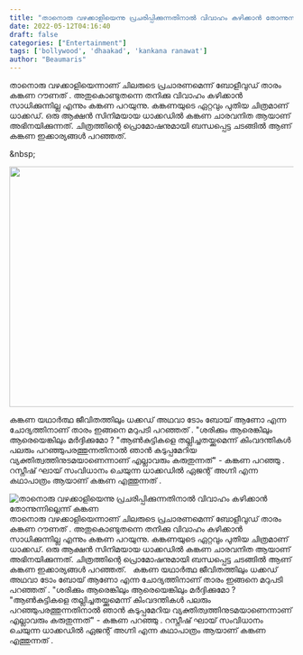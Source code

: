 ```yaml
---
title: "താനൊരു വഴക്കാളിയെന്നു പ്രചരിപ്പിക്കുന്നതിനാൽ വിവാഹം കഴിക്കാൻ തോന്നുന്നില്ലെന്ന് കങ്കണ"
date: 2022-05-12T04:16:40
draft: false
categories: ["Entertainment"]
tags: ['bollywood', 'dhaakad', 'kankana ranawat']
author: "Beaumaris"
---
```


താനൊരു വഴക്കാളിയെന്നാണ് ചിലരുടെ പ്രചാരണമെന്ന് ബോളീവുഡ് താരം കങ്കണ റൗണത് . അതുകൊണ്ടുതന്നെ തനിക്കു വിവാഹം കഴിക്കാൻ സാധിക്കുന്നില്ല എന്നും കങ്കണ പറയുന്നു. കങ്കണയുടെ ഏറ്റവും പുതിയ ചിത്രമാണ് ധാക്കഡ്. ഒരു ആക്ഷൻ സിനിമയായ ധാക്കഡിൽ കങ്കണ ചാരവനിത ആയാണ് അഭിനയിക്കുന്നത്. ചിത്രത്തിന്റെ പ്രൊമോഷനുമായി ബന്ധപ്പെട്ട ചടങ്ങിൽ ആണ് കങ്കണ ഇക്കാര്യങ്ങൾ പറഞ്ഞത്.

&amp;nbsp;

<img class="wp-image-333867 aligncenter" src="https://cdn.boolokam.com/articles/2022/05/gggeew2.jpg" alt="" width="671" height="427" />

കങ്കണ യഥാർത്ഥ ജീവിതത്തിലും ധക്കഡ് അഥവാ ടോം ബോയ് ആണോ എന്ന ചോദ്യത്തിനാണ് താരം ഇങ്ങനെ മറുപടി പറഞ്ഞത് . "ശരിക്കും ആരെങ്കിലും ആരെയെങ്കിലും മർദ്ദിക്കുമോ ? "ആൺകുട്ടികളെ തല്ലിച്ചതയ്ക്കുമെന്ന് കിംവദന്തികൾ പലരും പറഞ്ഞുപരത്തുന്നതിനാൽ ഞാൻ കടുപ്പമേറിയ വ്യക്തിത്വത്തിനുടമയാണെന്നാണ് എല്ലാവരും കരുതുന്നത്" - കങ്കണ പറഞ്ഞു . റസ്നീഷ് ഘായ് സംവിധാനം ചെയുന്ന ധാക്കഡിൽ ഏജന്റ് അ​ഗ്നി എന്ന കഥാപാത്രം ആയാണ് കങ്കണ എത്തുന്നത് .


![താനൊരു വഴക്കാളിയെന്നു പ്രചരിപ്പിക്കുന്നതിനാൽ വിവാഹം കഴിക്കാൻ തോന്നുന്നില്ലെന്ന് കങ്കണ](https://cdn.boolokam.com/articles/2022/05/gggeew2.jpg)താനൊരു വഴക്കാളിയെന്നാണ് ചിലരുടെ പ്രചാരണമെന്ന് ബോളീവുഡ് താരം കങ്കണ റൗണത് . അതുകൊണ്ടുതന്നെ തനിക്കു വിവാഹം കഴിക്കാൻ സാധിക്കുന്നില്ല എന്നും കങ്കണ പറയുന്നു. കങ്കണയുടെ ഏറ്റവും പുതിയ ചിത്രമാണ് ധാക്കഡ്. ഒരു ആക്ഷൻ സിനിമയായ ധാക്കഡിൽ കങ്കണ ചാരവനിത ആയാണ് അഭിനയിക്കുന്നത്. ചിത്രത്തിന്റെ പ്രൊമോഷനുമായി ബന്ധപ്പെട്ട ചടങ്ങിൽ ആണ് കങ്കണ ഇക്കാര്യങ്ങൾ പറഞ്ഞത്. &nbsp; കങ്കണ യഥാർത്ഥ ജീവിതത്തിലും ധക്കഡ് അഥവാ ടോം ബോയ് ആണോ എന്ന ചോദ്യത്തിനാണ് താരം ഇങ്ങനെ മറുപടി പറഞ്ഞത് . "ശരിക്കും ആരെങ്കിലും ആരെയെങ്കിലും മർദ്ദിക്കുമോ ? "ആൺകുട്ടികളെ തല്ലിച്ചതയ്ക്കുമെന്ന് കിംവദന്തികൾ പലരും പറഞ്ഞുപരത്തുന്നതിനാൽ ഞാൻ കടുപ്പമേറിയ വ്യക്തിത്വത്തിനുടമയാണെന്നാണ് എല്ലാവരും കരുതുന്നത്" - കങ്കണ പറഞ്ഞു . റസ്നീഷ് ഘായ് സംവിധാനം ചെയുന്ന ധാക്കഡിൽ ഏജന്റ് അ​ഗ്നി എന്ന കഥാപാത്രം ആയാണ് കങ്കണ എത്തുന്നത് .
